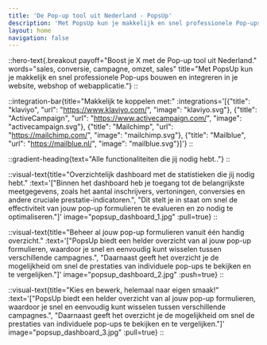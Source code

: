 ```yaml
---
title: 'De Pop-up tool uit Nederland - PopsUp'
description: 'Met PopsUp kun je makkelijk en snel professionele Pop-ups bouwen en integreren in je website, webshop of webapplicatie.'
layout: home
navigation: false
---
```


::hero-text{.breakout payoff="Boost je X met de Pop-up tool uit Nederland." words="sales, conversie, campagne, omzet, sales" title="Met PopsUp kun je makkelijk en snel professionele Pop-ups bouwen en integreren in je website, webshop of webapplicatie."}
::

::integration-bar{title="Makkelijk te koppelen met:" :integrations='[{"title": "klaviyo", "url": "https://www.klaviyo.com/", "image": "klaviyo.svg"}, {"title": "ActiveCampaign", "url": "https://www.activecampaign.com/", "image": "activecampaign.svg"}, {"title": "Mailchimp", "url": "https://mailchimp.com/", "image": "mailchimp.svg"}, {"title": "Mailblue", "url": "https://mailblue.nl/", "image": "mailblue.svg"}]'}
::

::gradient-heading{text="Alle functionaliteiten die jij nodig hebt.."}
::

::visual-text{title="Overzichtelijk dashboard met de statistieken die jij nodig hebt." :text='["Binnen het dashboard heb je toegang tot de belangrijkste meetgegevens, zoals het aantal inschrijvers, vertoningen, conversies en andere cruciale prestatie-indicatoren.", "Dit stelt je in staat om snel de effectiviteit van jouw pop-up formulieren te evalueren en zo nodig te optimaliseren."]' image="popsup_dashboard_1.jpg" :pull=true}
::

::visual-text{title="Beheer al jouw pop-up formulieren vanuit één handig overzicht." :text='["PopsUp biedt een helder overzicht van al jouw pop-up formulieren, waardoor je snel en eenvoudig kunt wisselen tussen verschillende campagnes.", "Daarnaast geeft het overzicht je de mogelijkheid om snel de prestaties van individuele pop-ups te bekijken en te vergelijken."]' image="popsup_dashboard_2.jpg" :push=true}
::

::visual-text{title="Kies en bewerk, helemaal naar eigen smaak!" :text='["PopsUp biedt een helder overzicht van al jouw pop-up formulieren, waardoor je snel en eenvoudig kunt wisselen tussen verschillende campagnes.", "Daarnaast geeft het overzicht je de mogelijkheid om snel de prestaties van individuele pop-ups te bekijken en te vergelijken."]' image="popsup_dashboard_3.jpg" :pull=true}
::
